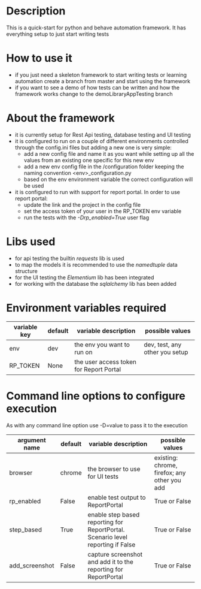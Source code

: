 # Description
This is a quick-start for python and behave automation framework. It has everything setup to just start writing tests

# How to use it
* if you just need a skeleton framework to start writing tests or learning automation create a branch from master and start using the framework
* if you want to see a demo of how tests can be written and how the framework works change to the demoLibraryAppTesting branch

# About the framework
* it is currently setup for Rest Api testing, database testing and UI testing
* it is configured to run on a couple of different environments controlled through the config.ini files but adding a new one is very simple:
    * add a new config file and name it as you want while setting up all the values from an existing one specific for this new env
    * add a new env config file in the /configuration folder keeping the naming convention \<env\>_configuration.py
    * based on the env environment variable the correct configuration will be used
* it is configured to run with support for report portal. In order to use report portal:
    * update the link and the project in the config file
    * set the access token of your user in the RP_TOKEN env variable
    * run the tests with the _-Drp_enabled=True_ user flag

# Libs used
* for api testing the builtin _requests_ lib is used
* to map the models it is recommended to use the _namedtuple_ data structure
* for the UI testing the _Elementium_ lib has been integrated 
* for working with the database the _sqlalchemy_ lib has been added

# Environment variables required
| variable key | default | variable description | possible values |
|--------------|---------|----------------------|-----------------|
|env | dev | the env you want to run on | dev, test, any other you setup |
|RP_TOKEN| None | the user access token for Report Portal|

# Command line options to configure execution
As with any command line option use -D<argument>=value to pass it to the execution 

|  argument name | default | variable description | possible values |
|----------------|---------|----------------------|-----------------|
|browser | chrome | the browser to use for UI tests | existing: chrome, firefox; any other you add |
|rp_enabled | False | enable test output to ReportPortal|True or False |
|step_based | True | enable step based reporting for ReportPortal. Scenario level reporting if False | True or False |
|add_screenshot| False | capture screenshot and add it to the reporting for ReportPortal | True or False |
